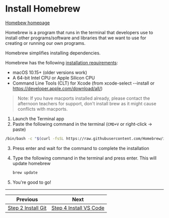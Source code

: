 # Install Homebrew

[Homebew homepage](https://brew.sh/)

Homebrew is a program that runs in the terminal that developers use to install other programs/software and libraries that we want to use for creating or running our own programs.

Homebrew simplifies installing dependencies.

Homebrew has the following [installation requirements](https://docs.brew.sh/Installation):

- macOS 10.15+ (older versions work)
- A 64-bit Intel CPU or Apple Silicon CPU
- Command Line Tools (CLT) for Xcode (from xcode-select --install or https://developer.apple.com/download/all/)

> Note: If you have macports installed already, please contact the afternoon teachers for support, don't install brew as it might cause conflicts with macports.

1. Launch the Terminal app
2. Paste the following command in the terminal (`CMD+V` or right-click -> paste)

```bash
/bin/bash -c "$(curl -fsSL https://raw.githubusercontent.com/Homebrew/install/HEAD/install.sh)"
```

3. Press enter and wait for the command to complete the installation
4. Type the following command in the terminal and press enter. This will update homebrew

   ```bash
   brew update
   ```

5. You're good to go!


---
| Previous | Next |
| ----- | ---------- |
| [Step 2 Install Git](2-macos-setup-instructions-install-git.md) | [Step 4 Install VS Code](4-macos-setup-instructions-vscode-install.md) |
